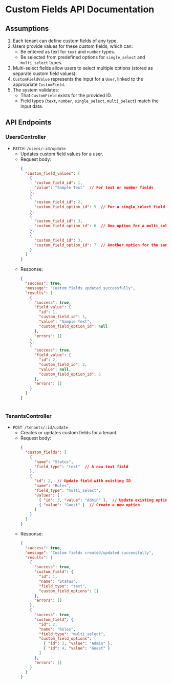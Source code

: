 # Custom Fields API Documentation

## Assumptions
1. Each tenant can define custom fields of any type.
2. Users provide values for these custom fields, which can:
   - Be entered as text for `text` and `number` types.
   - Be selected from predefined options for `single_select` and `multi_select` types.
3. Multi-select fields allow users to select multiple options (stored as separate custom field values).
4. `CustomFieldValue` represents the input for a `User`, linked to the appropriate `CustomField`.
5. The system validates:
   - That `CustomField` exists for the provided ID.
   - Field types (`text`, `number`, `single_select`, `multi_select`) match the input data.

## API Endpoints
### UsersController
- `PATCH /users/:id/update`
  - Updates custom field values for a user.
  - Request body:
    ```json
    {
      "custom_field_values": [
        { 
          "custom_field_id": 1, 
          "value": "Sample Text"  // For text or number fields 
        },
        { 
          "custom_field_id": 2, 
          "custom_field_option_id": 5  // For a single_select field 
        },
        { 
          "custom_field_id": 3, 
          "custom_field_option_id": 6  // One option for a multi_select field
        },
        { 
          "custom_field_id": 3, 
          "custom_field_option_id": 7  // Another option for the same multi_select field
        }
      ]
    }
    
    ```
  - Response:
    ```json
    {
      "success": true,
      "message": "Custom fields updated successfully",
      "results": [
        {
          "success": true,
          "field_value": {
            "id": 1,
            "custom_field_id": 1,
            "value": "Sample Text",
            "custom_field_option_id": null
          },
          "errors": []
        },
        {
          "success": true,
          "field_value": {
            "id": 2,
            "custom_field_id": 2,
            "value": null,
            "custom_field_option_id": 5
          },
          "errors": []
        }
      ]
    }
        
    ```

### TenantsController
- `POST /tenants/:id/update`
  - Creates or updates custom fields for a tenant.
  - Request body:
    ```json
    {
      "custom_fields": [
        {
          "name": "Status",
          "field_type": "text"  // A new text field
        },
        { 
          "id": 2,  // Update field with existing ID 
          "name": "Roles",
          "field_type": "multi_select",
          "values": [
            { "id": 3, "value": "Admin" },  // Update existing option
            { "value": "Guest" }  // Create a new option 
          ]
        }
      ]
    }
    ```
  - Response:
    ```json
    {
      "success": true,
      "message": "Custom fields created/updated successfully",
      "results": [
        {
          "success": true,
          "custom_field": {
            "id": 1,
            "name": "Status",
            "field_type": "text",
            "custom_field_options": []
          },
          "errors": []
        },
        {
          "success": true,
          "custom_field": {
            "id": 2,
            "name": "Roles",
            "field_type": "multi_select",
            "custom_field_options": [
              { "id": 3, "value": "Admin" },
              { "id": 4, "value": "Guest" }
            ]
          },
          "errors": []
        }
      ]
    }
    ```